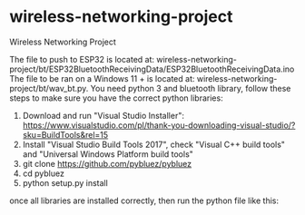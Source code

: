# wireless-networking-project
Wireless Networking Project

The file to push to ESP32 is located at: wireless-networking-project/bt/ESP32BluetoothReceivingData/ESP32BluetoothReceivingData.ino
The file to be ran on a Windows 11 + is located at: wireless-networking-project/bt/wav_bt.py. You need python 3 and bluetooth library, follow these steps to make sure you have the correct python libraries:

1. Download and run "Visual Studio Installer": https://www.visualstudio.com/pl/thank-you-downloading-visual-studio/?sku=BuildTools&rel=15
2. Install "Visual Studio Build Tools 2017", check "Visual C++ build tools" and "Universal Windows Platform build tools"
3. git clone https://github.com/pybluez/pybluez
4. cd pybluez
5. python setup.py install

once all libraries are installed correctly, then run the python file like this:

